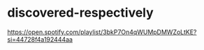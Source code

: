 # discovered-respectively
https://open.spotify.com/playlist/3bkP7On4qWUMpDMWZoLtKE?si=44728f4a192444aa
